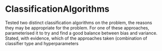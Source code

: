 # ClassificationAlgorithms
Tested two distinct classification algorithms on the problem, the reasons they may be appropriate for the problem. For one of these approaches, parameterised it to try and find a good balance between bias and variance. 
Stated, with evidence, which of the approaches taken (combination of
classifier type and  hyperparameters
